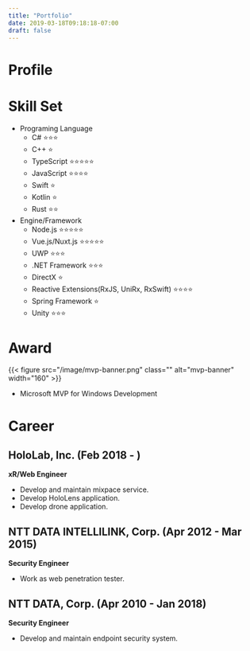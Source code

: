 ```yaml
---
title: "Portfolio"
date: 2019-03-18T09:18:18-07:00
draft: false
---
```


# Profile

# Skill Set
- Programing Language
  - C# ⭐⭐⭐
  - C++ ⭐
  - TypeScript ⭐⭐⭐⭐⭐
  - JavaScript ⭐⭐⭐⭐
  - Swift ⭐
  - Kotlin ⭐
  - Rust ⭐⭐
- Engine/Framework
  - Node.js ⭐⭐⭐⭐⭐
  - Vue.js/Nuxt.js ⭐⭐⭐⭐⭐
  - UWP ⭐⭐⭐
  - .NET Framework ⭐⭐⭐
  - DirectX ⭐
  - Reactive Extensions(RxJS, UniRx, RxSwift) ⭐⭐⭐⭐
  - Spring Framework ⭐
  - Unity ⭐⭐⭐

# Award
{{< figure src="/image/mvp-banner.png" class="" alt="mvp-banner" width="160" >}}
- Microsoft MVP for Windows Development

# Career

## HoloLab, Inc. (Feb 2018 - )
**xR/Web Engineer**  
- Develop and maintain mixpace service.
- Develop HoloLens application.
- Develop drone application.

## NTT DATA INTELLILINK, Corp. (Apr 2012 - Mar 2015)
**Security Engineer**  
- Work as web penetration tester.

## NTT DATA, Corp. (Apr 2010 - Jan 2018) 
**Security Engineer**  
- Develop and maintain endpoint security system.